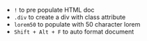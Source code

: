 - `!` to pre populate HTML doc
- `.div` to create a div with class attribute
- `lorem50` to populate with 50 character lorem
- `Shift + Alt + F` to auto format document